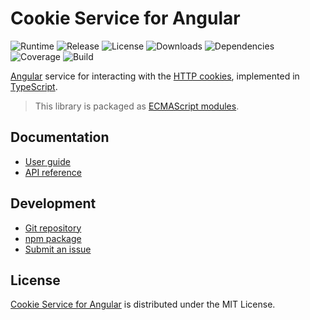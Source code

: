 # Cookie Service for Angular
![Runtime](https://badgen.net/badge/angular/%3E%3D9.1/green) ![Release](https://badgen.net/npm/v/@cedx/ngx-cookies) ![License](https://badgen.net/npm/license/@cedx/ngx-cookies) ![Downloads](https://badgen.net/npm/dt/@cedx/ngx-cookies) ![Dependencies](https://badgen.net/david/dep/cedx/ngx-cookies) ![Coverage](https://badgen.net/coveralls/c/github/cedx/ngx-cookies) ![Build](https://badgen.net/github/checks/cedx/ngx-cookies)

[Angular](https://angular.io) service for interacting with the [HTTP cookies](https://developer.mozilla.org/en-US/docs/Web/HTTP/Cookies), implemented in [TypeScript](https://www.typescriptlang.org).

> This library is packaged as [ECMAScript modules](https://nodejs.org/api/esm.html).

## Documentation
- [User guide](https://docs.belin.io/ngx-cookies)
- [API reference](https://api.belin.io/ngx-cookies)

## Development
- [Git repository](https://git.belin.io/cedx/ngx-cookies)
- [npm package](https://www.npmjs.com/package/@cedx/ngx-cookies)
- [Submit an issue](https://git.belin.io/cedx/ngx-cookies/issues)

## License
[Cookie Service for Angular](https://docs.belin.io/ngx-cookies) is distributed under the MIT License.
